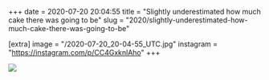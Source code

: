 +++
date = 2020-07-20 20:04:55
title = "Slightly underestimated how much cake there was going to be"
slug = "2020/slightly-underestimated-how-much-cake-there-was-going-to-be"

[extra]
image = "/2020-07-20_20-04-55_UTC.jpg"
instagram = "https://instagram.com/p/CC4GxknlAho"
+++

<img src="/2020-07-20_20-04-55_UTC.jpg" />
